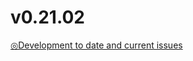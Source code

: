 # v0.21.02  
[◎Development to date and current issues](./03_02_01_Development_status_to_date_and_current_issues.MD)  
